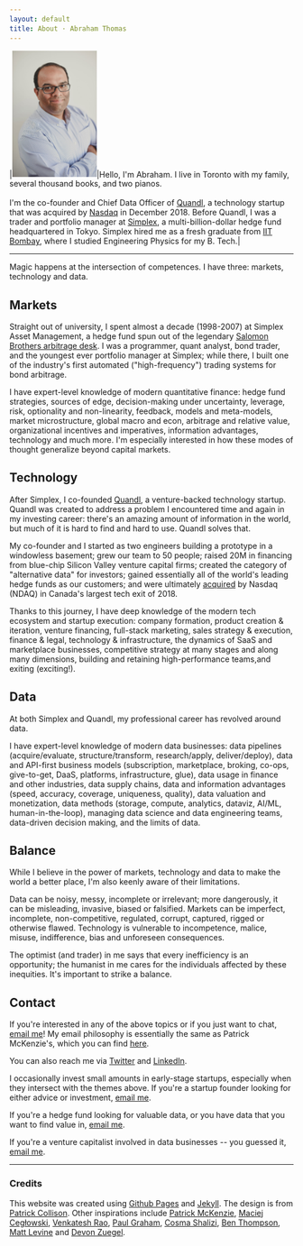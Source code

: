 ```yaml
---
layout: default
title: About · Abraham Thomas
---
```


|<img style="width:150px" src="/assets/img/Abraham-Thomas.jpg">|Hello, I'm Abraham.  I live in Toronto with my family, several thousand books, and two pianos.<br/><br/>I'm the co-founder and Chief Data Officer of [Quandl](https://www.quandl.com), a technology startup that was acquired by [Nasdaq](http://www.nasdaq.com) in December 2018.  Before Quandl, I was a trader and portfolio manager at [Simplex](https://www.simplexasset.com), a multi-billion-dollar  hedge fund headquartered in Tokyo.  Simplex hired me as a fresh graduate from [IIT Bombay](http://www.iitb.ac.in), where I studied Engineering Physics for my B. Tech.|  


----

Magic happens at the intersection of competences.  I have three: markets, technology and data.

## Markets

Straight out of university, I spent almost a decade (1998-2007) at Simplex Asset Management, a hedge fund spun out of the legendary [Salomon Brothers arbitrage desk](https://en.wikipedia.org/wiki/Liar%27s_Poker).  I was a programmer, quant analyst, bond trader, and the youngest ever portfolio manager at Simplex; while there, I built one of the industry's first automated ("high-frequency") trading systems for bond arbitrage.  

I have expert-level knowledge of modern quantitative finance: hedge fund strategies, sources of edge, decision-making under uncertainty, leverage, risk, optionality and non-linearity, feedback, models and meta-models, market microstructure, global macro and econ, arbitrage and relative value, organizational incentives and imperatives, information advantages, technology and much more.  I'm especially interested in how these modes of thought generalize beyond capital markets.

## Technology

After Simplex, I co-founded [Quandl](https://www.quandl.com), a venture-backed technology startup.  Quandl was created to address a problem I encountered time and again in my investing career: there's an amazing amount of information in the world, but much of it is hard to find and hard to use.  Quandl solves that.  

My co-founder and I started as two engineers building a prototype in a windowless basement; grew our team to 50 people; raised 20M in financing from blue-chip Silicon Valley venture capital firms; created the category of "alternative data" for investors; gained essentially all of the world's leading hedge funds as our customers; and were ultimately [acquired](https://blog.quandl.com/quandl-the-next-chapter) by Nasdaq (NDAQ) in Canada's largest tech exit of 2018.  

Thanks to this journey, I have deep knowledge of the modern tech ecosystem and startup execution: company formation, product creation & iteration, venture financing, full-stack marketing, sales strategy & execution, finance & legal, technology & infrastructure, the dynamics of SaaS and marketplace businesses, competitive strategy at many stages and along many dimensions, building and retaining high-performance teams,and exiting (exciting!).

## Data

At both Simplex and Quandl, my professional career has revolved around data.

I have expert-level knowledge of modern data businesses: data pipelines (acquire/evaluate, structure/transform, research/apply, deliver/deploy), data and API-first business models (subscription, marketplace, broking, co-ops, give-to-get, DaaS, platforms, infrastructure, glue), data usage in finance and other industries, data supply chains, data and information advantages (speed, accuracy, coverage, uniqueness, quality), data valuation and monetization, data methods (storage, compute, analytics, dataviz, AI/ML, human-in-the-loop), managing data science and data engineering teams, data-driven decision making, and the limits of data.

## Balance

While I believe in the power of markets, technology and data to make the world a better place, I'm also keenly aware of their limitations. 

Data can be noisy, messy, incomplete or irrelevant; more dangerously, it can be misleading, invasive, biased or falsified.  Markets can be imperfect, incomplete, non-competitive, regulated, corrupt, captured, rigged or otherwise flawed.  Technology is vulnerable to incompetence, malice, misuse, indifference, bias and unforeseen consequences.  

The optimist (and trader) in me says that every inefficiency is an opportunity; the humanist in me cares for the individuals affected by these inequities.  It's important to strike a balance.

## Contact

If you're interested in any of the above topics or if you just want to chat, [email me]!  My email philosophy is essentially the same as Patrick McKenzie's, which you can find [here](https://www.kalzumeus.com/standing-invitation). 

You can also reach me via [Twitter](https://twitter.com/athomasq) and [LinkedIn](https://www.linkedin.com/in/athomasq).

I occasionally invest small amounts in early-stage startups, especially when they intersect with the themes above.  If you're a startup founder looking for either advice or investment, [email me].

If you're a hedge fund looking for valuable data, or you have data that you want to find value in, [email me].

If you're a venture capitalist involved in data businesses -- you guessed it, [email me].

----

### Credits 

This website was created using [Github Pages] and [Jekyll].  The design is from [Patrick Collison].  Other inspirations include [Patrick McKenzie], [Maciej Cegłowski], [Venkatesh Rao], [Paul Graham], [Cosma Shalizi], [Ben Thompson], [Matt Levine] and [Devon Zuegel]. 

[Github Pages]: https://pages.github.com/
[Jekyll]: https://jekyllrb.com/
[Patrick Collison]: https://patrickcollison.com/about
[Patrick McKenzie]: https://www.kalzumeus.com/about/ 
[Maciej Cegłowski]: https://idlewords.com/about.htm
[Venkatesh Rao]: https://www.ribbonfarm.com/about/ 
[Paul Graham]: http://www.paulgraham.com/articles.html
[Cosma Shalizi]: http://bactra.org/ 
[Ben Thompson]: https://stratechery.com/about/ 
[Matt Levine]: https://twitter.com/matt_levine
[Devon Zuegel]: https://devonzuegel.com/page/about-me 

[email me]: mailto:athos1@gmail.com 